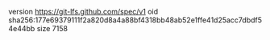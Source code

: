 version https://git-lfs.github.com/spec/v1
oid sha256:177e69379111f2a820d8a4a88bf4318bb48ab52e1ffe41d25acc7dbdf54e44bb
size 7158
